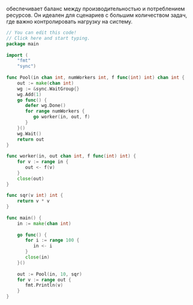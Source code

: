 обеспечивает баланс между производительностью и потреблением ресурсов. Он идеален для сценариев с большим количеством задач, где важно контролировать нагрузку на систему.

```go
// You can edit this code!  
// Click here and start typing.  
package main  
  
import (  
    "fmt"  
    "sync")  
  
func Pool(in chan int, numWorkers int, f func(int) int) chan int {  
    out := make(chan int)  
    wg := &sync.WaitGroup{}  
    wg.Add(1)  
    go func() {  
       defer wg.Done()  
       for range numWorkers {  
          go worker(in, out, f)  
       }  
    }()  
    wg.Wait()  
    return out  
}  
  
func worker(in, out chan int, f func(int) int) {  
    for v := range in {  
       out <- f(v)  
    }  
    close(out)  
}  
  
func sqr(v int) int {  
    return v * v  
}  
  
func main() {  
    in := make(chan int)  
  
    go func() {  
       for i := range 100 {  
          in <- i  
       }  
       close(in)  
    }()  
  
    out := Pool(in, 10, sqr)  
    for v := range out {  
       fmt.Println(v)  
    }  
}
```